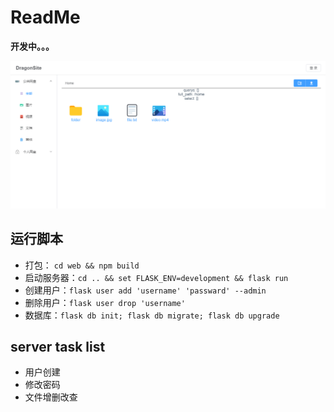 # ReadMe

**开发中。。。**

![preview](pictures/preview.png)

## 运行脚本

* 打包： `cd web && npm build`
* 启动服务器：`cd .. && set FLASK_ENV=development && flask run`
* 创建用户：`flask user add 'username' 'passward' --admin`
* 删除用户：`flask user drop 'username'`
* 数据库：`flask db init; flask db migrate; flask db upgrade`

## server task list

* 用户创建
* 修改密码
* 文件增删改查
